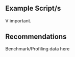 ##  

##  

## Example Script/s

V important.

## Recommendations

Benchmark/Profiling data here

##  

 
